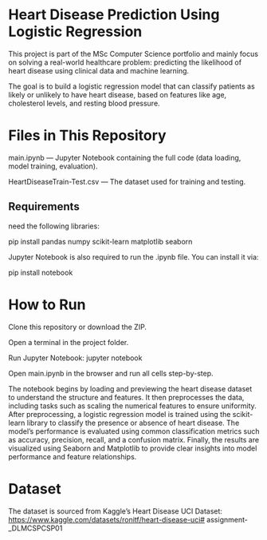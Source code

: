 # Heart Disease Prediction Using Logistic Regression
This project is part of the MSc Computer Science portfolio and mainly focus on solving a real-world healthcare problem: predicting the likelihood of heart disease using clinical data and machine learning.

The goal is to build a logistic regression model that can classify patients as likely or unlikely to have heart disease, based on features like age, cholesterol levels, and resting blood pressure.

 # Files in This Repository
main.ipynb — Jupyter Notebook containing the full code (data loading, model training, evaluation).

HeartDiseaseTrain-Test.csv — The dataset used for training and testing.

## Requirements

 need the following libraries:

pip install pandas numpy scikit-learn matplotlib seaborn

Jupyter Notebook is also required to run the .ipynb file. You can install it via:

pip install notebook

# How to Run

Clone this repository or download the ZIP.

Open a terminal in the project folder.

Run Jupyter Notebook:
jupyter notebook

Open main.ipynb in the browser and run all cells step-by-step.


The notebook begins by loading and previewing the heart disease dataset to understand the structure and features. It then preprocesses the data, including tasks such as scaling the numerical features to ensure uniformity. After preprocessing, a logistic regression model is trained using the scikit-learn library to classify the presence or absence of heart disease. The model’s performance is evaluated using common classification metrics such as accuracy, precision, recall, and a confusion matrix. Finally, the results are visualized using Seaborn and Matplotlib to provide clear insights into model performance and feature relationships.

 # Dataset
The dataset is sourced from Kaggle’s Heart Disease UCI Dataset:
https://www.kaggle.com/datasets/ronitf/heart-disease-uci# assignment-_DLMCSPCSP01
